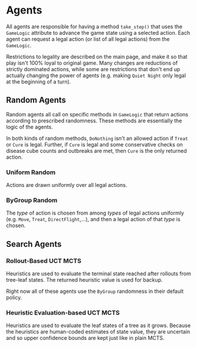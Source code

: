 # Agents

All agents are responsible for having a method `take_step()` that uses the `GameLogic` attribute to advance the game state using a selected action. Each agent can request a legal action (or list of all legal actions) from the `GameLogic`.

Restrictions to legality are described on the main page, and make it so that play isn't 100% loyal to original game. Many changes are reductions of strictly dominated actions, while some are restrictions that don't end up actually changing the power of agents (e.g. making `Quiet Night` only legal at the beginning of a turn).

## Random Agents

Random agents all call on specific methods in `GameLogic` that return actions according to prescribed randomness. These methods are essentially the logic of the agents. 

In both kinds of random methods, `DoNothing` isn't an allowed action if `Treat` or `Cure` is legal. Further, if `Cure` is legal and some conservative checks on disease cube counts and outbreaks are met, then `Cure` is the only returned action.

### Uniform Random
Actions are drawn uniformly over all legal actions. 

### ByGroup Random
The _type_ of action is chosen from among _types_ of legal actions uniformly (e.g. `Move`, `Treat`, `DirectFlight`,...), and then a legal action of that _type_ is chosen.

## Search Agents

### Rollout-Based UCT MCTS

Heuristics are used to evaluate the terminal state reached after rollouts from tree-leaf states. The returned heuristic value is used for backup.

Right now all of these agents use the `ByGroup` randomness in their default policy.

### Heuristic Evaluation-based UCT MCTS

Heuristics are used to evaluate the leaf states of a tree as it grows. Because the heuristics are human-coded estimates of state value, they are uncertain and so upper confidence bounds are kept just like in plain MCTS.
